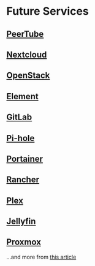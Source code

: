 # Future Services

## [PeerTube](https://github.com/Chocobozzz/PeerTube)

## [Nextcloud](https://github.com/nextcloud)

## [OpenStack](https://www.openstack.org/)

## [Element](https://element.io/)

## [GitLab](https://about.gitlab.com/install/)

## [Pi-hole](https://pi-hole.net/)

## [Portainer](https://www.portainer.io/)

## [Rancher](https://rancher.com/)

## [Plex](https://www.plex.tv/)

## [Jellyfin](https://jellyfin.org/)

## [Proxmox](https://www.proxmox.com/en/proxmox-ve)

...and more from [this article](https://aaron-kt-berry.medium.com/top-10-software-for-your-homelab-in-2021-98137a7de051)